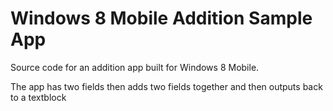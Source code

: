 Windows 8 Mobile Addition Sample App
====================================

Source code for an addition app built for Windows 8 Mobile.

The app has two fields then adds two fields together and then outputs back to a textblock
